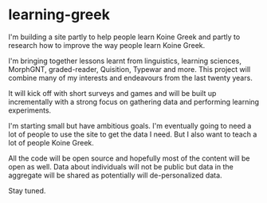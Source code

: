 learning-greek
==============

I'm building a site partly to help people learn Koine Greek and partly to research how to improve the way people learn Koine Greek.

I'm bringing together lessons learnt from linguistics, learning sciences, MorphGNT, graded-reader, Quisition, Typewar and more. This project will combine many of my interests and endeavours from the last twenty years.

It will kick off with short surveys and games and will be built up incrementally with a strong focus on gathering data and performing learning experiments.

I'm starting small but have ambitious goals. I'm eventually going to need a lot of people to use the site to get the data I need. But I also want to teach a lot of people Koine Greek.

All the code will be open source and hopefully most of the content will be open as well. Data about individuals will not be public but data in the aggregate will be shared as potentially will de-personalized data.

Stay tuned.
